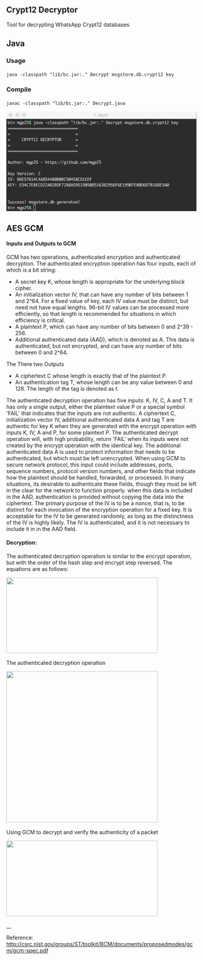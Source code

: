 ## Crypt12 Decryptor
Tool for decrypting WhatsApp Crypt12 databases

## Java

### Usage

`java -classpath "lib/bc.jar:." Decrypt msgstore.db.crypt12 key`

### Compile

`javac -classpath "lib/bc.jar:." Decrypt.java`

![img](/assets/terminal.jpg)


## AES GCM

#### Inputs and Outputs to GCM

GCM has two operations, authenticated encryption and authenticated decryption. The authenticated encryption operation has four inputs, each of which is a bit string:

- A secret key K, whose length is appropriate for the underlying block cipher.
- An initialization vector IV, that can have any number of bits between 1 and 2^64. For a fixed value of key, each IV value must be distinct, but need not have equal lengths. 96-bit IV values can be processed more efficiently, so that length is recommended for situations in which efficiency is critical.
- A plaintext P, which can have any number of bits between 0 and 2^39 - 256.
- Additional authenticated data (AAD), which is denoted as A. This data is authenticated, but not encrypted, and can have any number of bits between 0 and 2^64.

The There two Outputs

- A ciphertext C whose length is exactly that of the plaintext P.
- An authentication tag T, whose length can be any value between 0 and 128. The length of the tag is denoted as t.

The authenticated decryption operation has five inputs: K, IV, C, A and T. It has only a single output, either the plaintext value P or a special symbol 'FAIL' that indicates that the inputs are not authentic. A ciphertext C, initialization vector IV, additional authenticated data A and tag T are authentic for key K when they are generated with the encrypt operation with inputs K, IV, A and P, for some plaintext P. The authenticated decrypt operation will, with high probability, return 'FAIL' when its inputs were not created by the encrypt operation with the identical key.
The additional authenticated data A is used to protect information that needs to be authenticated, but which must be left unencrypted. When using GCM to secure network protocol, this input could include addresses, ports, sequence numbers, protocol version numbers, and other fields that indicate how the plaintext should be handled, forwarded, or processed. In many situations, its desirable to authenticate these fields, though they must be left in the clear for the network to function properly. when this data is included in the AAD, authentication is provided without copying the data into the ciphertext.
The primary purpose of the IV is to be a nonce, that is, to be distinct for each invocation of the encryption operation for a fixed key. It is acceptable for the IV to be generated randomly, as long as the distinctness of the IV is highly likely. The IV is authenticated, and it is not necessary to include it in in the AAD field.

#### Decryption:
The authenticated decryption operation is similar to the encrypt operation, but with the order of the hash step and encrypt step reversed. The equations are as follows:

<img src="https://raw.githubusercontent.com/mgp25/Crypt12-Decryptor/master/assets/dec2.jpeg" width="400" height="200"/>

The authenticated decryption operation

<img src="https://raw.githubusercontent.com/mgp25/Crypt12-Decryptor/master/assets/auth.jpeg" width="400" height="400"/>

Using GCM to decrypt and verify the authenticity of a packet

<img src="https://raw.githubusercontent.com/mgp25/Crypt12-Decryptor/master/assets/dec.jpeg" width="400" height="200"/>


__

Reference: http://csrc.nist.gov/groups/ST/toolkit/BCM/documents/proposedmodes/gcm/gcm-spec.pdf
